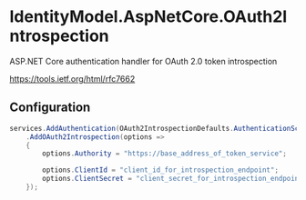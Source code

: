 # IdentityModel.AspNetCore.OAuth2Introspection

ASP.NET Core authentication handler for OAuth 2.0 token introspection

https://tools.ietf.org/html/rfc7662

## Configuration

```csharp
services.AddAuthentication(OAuth2IntrospectionDefaults.AuthenticationScheme)
    .AddOAuth2Introspection(options =>
    {
        options.Authority = "https://base_address_of_token_service";

        options.ClientId = "client_id_for_introspection_endpoint";
        options.ClientSecret = "client_secret_for_introspection_endpoint";
    });
```
